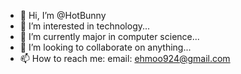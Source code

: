 - 👋 Hi, I’m @HotBunny
- 👀 I’m interested in technology...
- 🌱 I’m currently major in computer science...
- 💞️ I’m looking to collaborate on anything...
- 📫 How to reach me: email: ehmoo924@gmail.com

<!---
HotBunny/HotBunny is a ✨ special ✨ repository because its `README.md` (this file) appears on your GitHub profile.
You can click the Preview link to take a look at your changes.
--->
